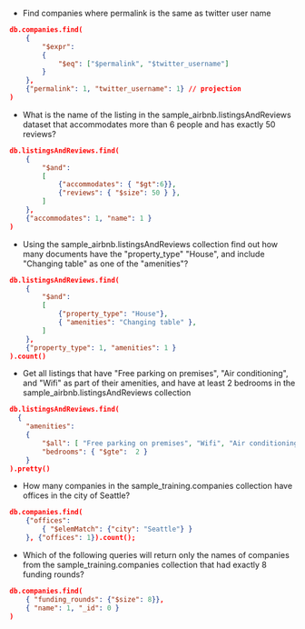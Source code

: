 

- Find companies where permalink is the same as twitter user name

```json
db.companies.find(
    {
        "$expr":
        {
            "$eq": ["$permalink", "$twitter_username"]
        }
    },
    {"permalink": 1, "twitter_username": 1} // projection
)
```


- What is the name of the listing in the sample_airbnb.listingsAndReviews dataset that accommodates more than 6 people and has exactly 50 reviews?

```json
db.listingsAndReviews.find(
    {
        "$and":
        [
            {"accommodates": { "$gt":6}},
            {"reviews": { "$size": 50 } },
        ]
    },
    {"accommodates": 1, "name": 1 }
)

```

- Using the sample_airbnb.listingsAndReviews collection find out how many documents have the "property_type" "House", and include "Changing table" as one of the "amenities"?

```json
db.listingsAndReviews.find(
    {
        "$and":
        [
            {"property_type": "House"},
            { "amenities": "Changing table" },
        ]
    },
    {"property_type": 1, "amenities": 1 }
).count()

```

- Get all listings that have "Free parking on premises", "Air conditioning", and "Wifi" as part of their amenities, and have at least 2 bedrooms in the sample_airbnb.listingsAndReviews collection


```json
db.listingsAndReviews.find(
  {
    "amenities":
    {
        "$all": [ "Free parking on premises", "Wifi", "Air conditioning" ] },
        "bedrooms": { "$gte":  2 }
    }
).pretty()
```

- How many companies in the sample_training.companies collection have offices in the city of Seattle?

```json
db.companies.find(
    {"offices":
        { "$elemMatch": {"city": "Seattle"} }
    }, {"offices": 1}).count();
```

- Which of the following queries will return only the names of companies from the sample_training.companies collection that had exactly 8 funding rounds?

```json
db.companies.find(
    { "funding_rounds": {"$size": 8}},
    { "name": 1, "_id": 0 }
)
```